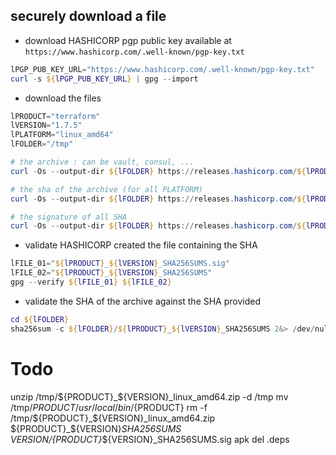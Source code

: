 ---
---


## securely download a file
- download HASHICORP pgp public key available at `https://www.hashicorp.com/.well-known/pgp-key.txt`
```powershell
lPGP_PUB_KEY_URL="https://www.hashicorp.com/.well-known/pgp-key.txt"
curl -s ${lPGP_PUB_KEY_URL} | gpg --import
```
- download the files
```powershell
lPRODUCT="terraform"
lVERSION="1.7.5"
lPLATFORM="linux_amd64"
lFOLDER="/tmp"

# the archive : can be vault, consul, ...
curl -Os --output-dir ${lFOLDER} https://releases.hashicorp.com/${lPRODUCT}/${lVERSION}/${lPRODUCT}_${lVERSION}_${lPLATFORM}.zip

# the sha of the archive (for all PLATFORM)
curl -Os --output-dir ${lFOLDER} https://releases.hashicorp.com/${lPRODUCT}/${lVERSION}/${lPRODUCT}_${lVERSION}_SHA256SUMS

# the signature of all SHA
curl -Os --output-dir ${lFOLDER} https://releases.hashicorp.com/${lPRODUCT}/${lVERSION}/${lPRODUCT}_${lVERSION}_SHA256SUMS.sig
```
- validate HASHICORP created the file containing the SHA
```powershell
lFILE_01="${lPRODUCT}_${lVERSION}_SHA256SUMS.sig"
lFILE_02="${lPRODUCT}_${lVERSION}_SHA256SUMS"
gpg --verify ${lFILE_01} ${lFILE_02}
```

- validate the SHA of the archive against the SHA provided 
```powershell
cd ${lFOLDER}
sha256sum -c ${lFOLDER}/${lPRODUCT}_${lVERSION}_SHA256SUMS 2&> /dev/null | grep OK
```


# Todo


unzip /tmp/${PRODUCT}_${VERSION}_linux_amd64.zip -d /tmp
mv /tmp/${PRODUCT} /usr/local/bin/${PRODUCT}
rm -f /tmp/${PRODUCT}_${VERSION}_linux_amd64.zip ${PRODUCT}_${VERSION}_SHA256SUMS ${VERSION}/${PRODUCT}_${VERSION}_SHA256SUMS.sig
apk del .deps

